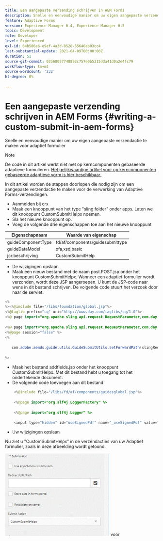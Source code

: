 ```yaml
---
title: Een aangepaste verzending schrijven in AEM Forms
description: Snelle en eenvoudige manier om uw eigen aangepaste verzendactie te maken voor adaptief formulier
feature: Adaptive Forms
version: Experience Manager 6.4, Experience Manager 6.5
topic: Development
role: Developer
level: Experienced
exl-id: 64b586a6-e9ef-4a3d-8528-55646ab03cc4
last-substantial-update: 2021-04-09T00:00:00Z
duration: 51
source-git-commit: 03b68057748892c757e0b5315d3a41d0a2e4fc79
workflow-type: tm+mt
source-wordcount: '232'
ht-degree: 0%

---
```


# Een aangepaste verzending schrijven in AEM Forms {#writing-a-custom-submit-in-aem-forms}

Snelle en eenvoudige manier om uw eigen aangepaste verzendactie te maken voor adaptief formulier

>[!NOTE]
>De code in dit artikel werkt niet met op kerncomponenten gebaseerde adaptieve formulieren.
>[Het gelijkwaardige artikel voor op kerncomponenten gebaseerde adaptieve vorm is hier beschikbaar &#x200B;](https://experienceleague.adobe.com/docs/experience-manager-learn/cloud-service/forms/custom-submit-headless-forms/custom-submit-service.html?lang=nl-NL)


In dit artikel worden de stappen doorlopen die nodig zijn om een aangepaste verzendactie te maken voor de verwerking van Adaptive Forms-verzendingen.

* Aanmelden bij crx
* Maak een knooppunt van het type &quot;sling:folder&quot; onder apps. Laten we dit knooppunt CustomSubmitHelpx noemen.
* Sla het nieuwe knooppunt op.
* Voeg de volgende drie eigenschappen toe aan het nieuwe knooppunt

| Eigenschapnaam | Waarde van eigenschap |
|----------------    | ---------------------------------|
| guideComponentType | fd/af/components/guidesubmittype |
| guideDataModel | xfa,xsd,basic |
| jcr:beschrijving | CustomSubmitHelp |


* De wijzigingen opslaan
* Maak een nieuw bestand met de naam post.POST.jsp onder het knooppunt CustomSubmitHelpx. Wanneer een adaptief formulier wordt verzonden, wordt deze JSP aangeroepen. U kunt de JSP-code naar wens in dit bestand schrijven. De volgende code stuurt het verzoek door naar de servlet.

```java
<%
%><%@include file="/libs/foundation/global.jsp"%>
<%@taglib prefix="cq" uri="http://www.day.com/taglibs/cq/1.0"%>
<%@ page import="org.apache.sling.api.request.RequestParameter,com.day.cq.wcm.api.WCMMode,com.adobe.forms.common.submitutils.CustomParameterRequest,com.adobe.aemds.guide.submitutils.*" %>

<%@ page import="org.apache.sling.api.request.RequestParameter,com.day.cq.wcm.api.WCMMode" %>
<%@page session="false" %>
<%

   com.adobe.aemds.guide.utils.GuideSubmitUtils.setForwardPath(slingRequest,"/bin/storeafsubmission",null,null);

%>
```

* Maak het bestand addfields.jsp onder het knooppunt CustomSubmitHelpx. Met dit bestand hebt u toegang tot het ondertekende document.
* De volgende code toevoegen aan dit bestand

```java
    <%@include file="/libs/fd/af/components/guidesglobal.jsp"%>

    <%@page import="org.slf4j.LoggerFactory" %>

    <%@page import="org.slf4j.Logger" %>

    <input type="hidden" id="useSignedPdf" name="_useSignedPdf" value=""/>;
```

* Uw wijzigingen opslaan

Nu ziet u &quot;CustomSubmitHelpx&quot; in de verzendacties van uw Adaptief formulier, zoals in deze afbeelding wordt getoond.

![&#x200B; Aangepast Vorm met Douane legt &#x200B;](assets/capture-2.gif) voor
